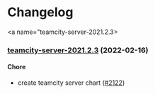 # Changelog<br>


<a name="teamcity-server-2021.2.3></a>
### [teamcity-server-2021.2.3](https://www.jetbrains.com/teamcity/whatsnew/) (2022-02-16)

#### Chore

* create teamcity server chart ([#2122](https://github.com/truecharts/apps/issues/2122))
